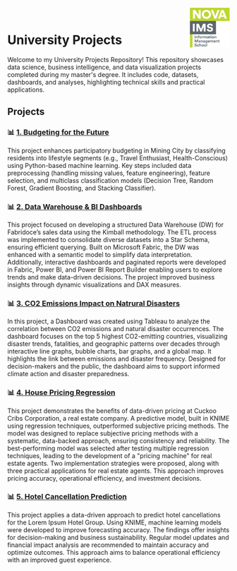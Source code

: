 <img align="right" src="https://github.com/ruben-machado/University-Projects/blob/9b8ade999e3a5061a855d847813c9240332cac77/Nova%20IMS%20logo" alt="image alt" width="90" height= "90"> <br>

# University Projects  

Welcome to my University Projects Repository! This repository showcases data science, business intelligence, and data visualization projects completed during my master's degree. It includes code, datasets, dashboards, and analyses, highlighting technical skills and practical applications.

## **Projects**

### 📊 **[1. Budgeting for the Future](https://github.com/ruben-machado/University-Projects/tree/main/1.%20Budgeting%20for%20the%20Future)**
This project enhances participatory budgeting in Mining City by classifying residents into lifestyle segments (e.g., Travel Enthusiast, Health-Conscious) using Python-based machine learning. Key steps included data preprocessing (handling missing values, feature engineering), feature selection, and multiclass classification models (Decision Tree, Random Forest, Gradient Boosting, and Stacking Classifier). 

### 📊 **[2. Data Warehouse & BI Dashboards](https://github.com/ruben-machado/University-Projects/tree/main/2.%20Data%20Warehouse%20%26%20BI%20Dashboards)**

This project focused on developing a structured Data Warehouse (DW) for Fabridoce’s sales data using the Kimball methodology. The ETL process was implemented to consolidate diverse datasets into a Star Schema, ensuring efficient querying. Built on Microsoft Fabric, the DW was enhanced with a semantic model to simplify data interpretation. Additionally, interactive dashboards and paginated reports were developed in Fabric, Power BI, and Power BI Report Builder enabling users to explore trends and make data-driven decisions. The project improved business insights through dynamic visualizations and DAX measures.

### 📊 **[3. CO2 Emissions Impact on Natrural Disasters](https://github.com/ruben-machado/University-Projects/tree/main/3.%20CO2%20Emissions%20Impact%20on%20Natural%20Disasters)**

In this project, a Dashboard was created using Tableau to analyze the correlation between CO2 emissions and natural disaster occurrences. The dashboard focuses on the top 5 highest CO2-emitting countries, visualizing disaster trends, fatalities, and geographic patterns over decades through interactive line graphs, bubble charts, bar graphs, and a global map. It highlights the link between emissions and disaster frequency. Designed for decision-makers and the public, the dashboard aims to support informed climate action and disaster preparedness.

### 📊 **[4. House Pricing Regression](https://github.com/ruben-machado/University-Projects/tree/main/4.%20House%20Pricing%20Regression)**

This project demonstrates the benefits of data-driven pricing at Cuckoo Cribs Corporation, a real estate company. A predictive model, built in KNIME using regression techniques, outperformed subjective pricing methods. The model was designed to replace subjective pricing methods with a systematic, data-backed approach, ensuring consistency and reliability. The best-performing model was selected after testing multiple regression techniques, leading to the development of a "pricing machine" for real estate agents. Two implementation strategies were proposed, along with three practical applications for real estate agents. This approach improves pricing accuracy, operational efficiency, and investment decisions.


### 📊 **[5. Hotel Cancellation Prediction](https://github.com/ruben-machado/University-Projects/tree/main/5.%20Hotel%20Cancellation%20Prediction)**

This project applies a data-driven approach to predict hotel cancellations for the Lorem Ipsum Hotel Group. Using KNIME, machine learning models were developed to improve forecasting accuracy. The findings offer insights for decision-making and business sustainability. Regular model updates and financial impact analysis are recommended to maintain accuracy and optimize outcomes. This approach aims to balance operational efficiency with an improved guest experience.
